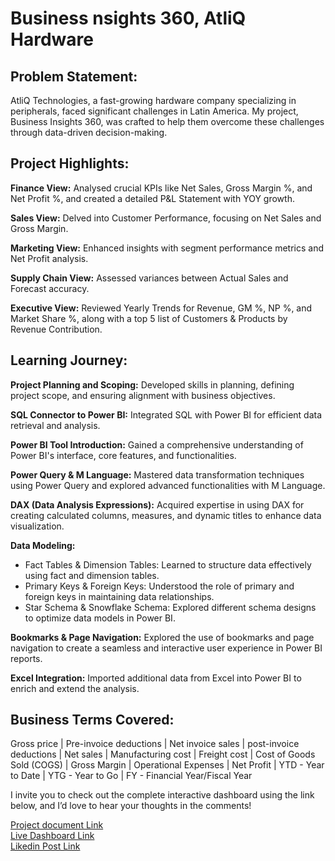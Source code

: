 


# Business nsights 360, AtliQ Hardware

## Problem Statement:
AtliQ Technologies, a fast-growing hardware company specializing in peripherals, faced significant challenges in Latin America. My project, Business Insights 360, was crafted to help them overcome these challenges through data-driven decision-making.

## Project Highlights:  

**Finance View:** Analysed crucial KPIs like Net Sales, Gross Margin %, and Net Profit %, and created a detailed P&L Statement with YOY growth.  

**Sales View:** Delved into Customer Performance, focusing on Net Sales and Gross Margin.  

**Marketing View:** Enhanced insights with segment performance metrics and Net Profit analysis.  

**Supply Chain View:** Assessed variances between Actual Sales and Forecast accuracy.  

**Executive View:** Reviewed Yearly Trends for Revenue, GM %, NP %, and Market Share %, along with a top 5 list of Customers & Products by Revenue Contribution.  

## Learning Journey:  

**Project Planning and Scoping:** Developed skills in planning, defining project scope, and ensuring alignment with business objectives.  

**SQL Connector to Power BI:** Integrated SQL with Power BI for efficient data retrieval and analysis.  

**Power BI Tool Introduction:** Gained a comprehensive understanding of Power BI's interface, core features, and functionalities.  

**Power Query & M Language:** Mastered data transformation techniques using Power Query and explored advanced functionalities with M Language.  

**DAX (Data Analysis Expressions):** Acquired expertise in using DAX for creating calculated columns, measures, and dynamic titles to enhance data visualization.  

**Data Modeling:**
- Fact Tables & Dimension Tables: Learned to structure data effectively using fact and dimension tables.
- Primary Keys & Foreign Keys: Understood the role of primary and foreign keys in maintaining data relationships.
- Star Schema & Snowflake Schema: Explored different schema designs to optimize data models in Power BI.  

**Bookmarks & Page Navigation:** Explored the use of bookmarks and page navigation to create a seamless and interactive user experience in Power BI reports.  

**Excel Integration:** Imported additional data from Excel into Power BI to enrich and extend the analysis. 

## Business Terms Covered:
Gross price | Pre-invoice deductions | Net invoice sales | post-invoice deductions | Net sales | Manufacturing cost | Freight cost | Cost of Goods Sold (COGS) | Gross Margin | Operational Expenses | Net Profit | YTD - Year to Date | YTG - Year to Go | FY - Financial Year/Fiscal Year

I invite you to check out the complete interactive dashboard using the link below, and I’d love to hear your thoughts in the comments!  

[Project document Link](https://app.powerbi.com/view?r=eyJrIjoiMjdlZTQwNDQtYjRmMC00YzFlLThhYWQtNmM2Y2ZmM2E0ZmNiIiwidCI6ImM2ZTU0OWIzLTVmNDUtNDAzMi1hYWU5LWQ0MjQ0ZGM1YjJjNCJ9&pageName=4e8492f066963e54ee79)  
[Live Dashboard Link](https://app.powerbi.com/view?r=eyJrIjoiMjdlZTQwNDQtYjRmMC00YzFlLThhYWQtNmM2Y2ZmM2E0ZmNiIiwidCI6ImM2ZTU0OWIzLTVmNDUtNDAzMi1hYWU5LWQ0MjQ0ZGM1YjJjNCJ9&pageName=4e8492f066963e54ee79)  
[Likedin Post Link]()  



